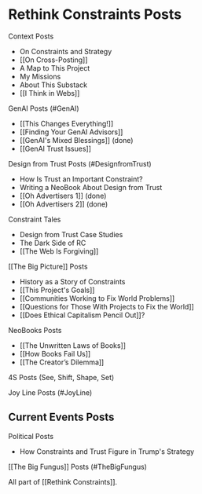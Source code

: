 # Rethink Constraints Posts

Context Posts
- On Constraints and Strategy 
- [[On Cross-Posting]] 
- A Map to This Project 
- My Missions
- About This Substack
- [[I Think in Webs]] 

GenAI Posts (#GenAI)
- [[This Changes Everything!]] 
- [[Finding Your GenAI Advisors]] 
- [[GenAI's Mixed Blessings]] (done) 
- [[GenAI Trust Issues]] 

Design from Trust Posts (#DesignfromTrust)
- How Is Trust an Important Constraint? 
- Writing a NeoBook About Design from Trust 
- [[Oh Advertisers 1]] (done) 
- [[Oh Advertisers 2]] (done) 

Constraint Tales 
- Design from Trust Case Studies 
- The Dark Side of RC 
- [[The Web Is Forgiving]] 

[[The Big Picture]] Posts
- History as a Story of Constraints 
- [[This Project's Goals]] 
- [[Communities Working to Fix World Problems]] 
- [[Questions for Those With Projects to Fix the World]] 
- [[Does Ethical Capitalism Pencil Out]]? 

NeoBooks Posts
- [[The Unwritten Laws of Books]] 
- [[How Books Fail Us]] 
- [[The Creator’s Dilemma]] 

4S Posts (See, Shift, Shape, Set)

Joy Line Posts (#JoyLine) 

Current Events Posts 
- 

Political Posts 
- How Constraints and Trust Figure in Trump's Strategy 

[[The Big Fungus]] Posts (#TheBigFungus)


All part of [[Rethink Constraints]].
